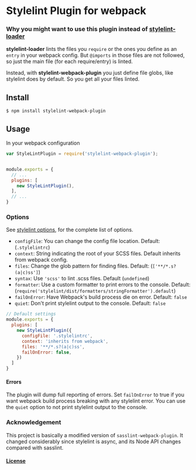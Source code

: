 # Stylelint Plugin for webpack

### Why you might want to use this plugin instead of [stylelint-loader](https://github.com/adrianhall/stylelint-loader)

**stylelint-loader** lints the files you `require` or the ones you define as an `entry` in your webpack config. But `@imports` in those files are not followed, so just the main file (for each require/entry) is linted.

Instead, with **stylelint-webpack-plugin** you just define file globs, like stylelint does by default. So you get all your files linted.


## Install

```console
$ npm install stylelint-webpack-plugin
```

## Usage

In your webpack configuration

```js
var StyleLintPlugin = require('stylelint-webpack-plugin');


module.exports = {
  // ...
  plugins: [
    new StyleLintPlugin(),
  ],
  // ...
}
```

### Options

See [stylelint options](http://stylelint.io/user-guide/node-api/#options), for the complete list of options.

* `configFile`: You can change the config file location. Default: (`.stylelintrc`)
* `context`: String indicating the root of your SCSS files. Default inherits from webpack config.
* `files`: Change the glob pattern for finding files. Default: (`['**/*.s?(a|c)ss']`)
* `syntax`: Use `'scss'` to lint .scss files. Default (`undefined`)
* `formatter`: Use a custom formatter to print errors to the console. Default: (`require('stylelint/dist/formatters/stringFormatter').default`)
* `failOnError`: Have Webpack's build process die on error. Default: `false`
* `quiet`: Don't print stylelint output to the console. Default: `false`


```js
// Default settings
module.exports = {
  plugins: [
    new StyleLintPlugin({
      configFile: '.stylelintrc',
      context: 'inherits from webpack',
      files: '**/*.s?(a|c)ss',
      failOnError: false,
    })
  ]
}
```

#### Errors

The plugin will dump full reporting of errors.
Set `failOnError` to true if you want webpack build process breaking with any stylelint error.
You can use the `quiet` option to not print stylelint output to the console.


### Acknowledgement

This project is basically a modified version of `sasslint-webpack-plugin`. It changed considerably
since stylelint is async, and its Node API changes compared with sasslint.

#### [License](LICENSE)
